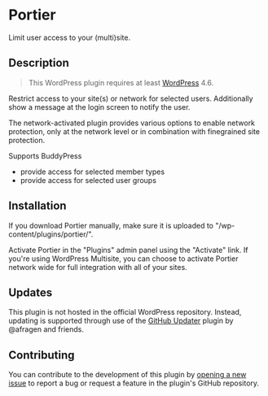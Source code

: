 # Portier #

Limit user access to your (multi)site.

## Description ##

> This WordPress plugin requires at least [WordPress](https://wordpress.org) 4.6.

Restrict access to your site(s) or network for selected users. Additionally show a message at the login screen to notify the user.

The network-activated plugin provides various options to enable network protection, only at the network level or in combination with finegrained site protection.

Supports BuddyPress
* provide access for selected member types
* provide access for selected user groups

## Installation ##

If you download Portier manually, make sure it is uploaded to "/wp-content/plugins/portier/".

Activate Portier in the "Plugins" admin panel using the "Activate" link. If you're using WordPress Multisite, you can choose to activate Portier network wide for full integration with all of your sites.

## Updates ##

This plugin is not hosted in the official WordPress repository. Instead, updating is supported through use of the [GitHub Updater](https://github.com/afragen/github-updater/) plugin by @afragen and friends.

## Contributing ##

You can contribute to the development of this plugin by [opening a new issue](https://github.com/lmoffereins/portier/issues/) to report a bug or request a feature in the plugin's GitHub repository.
